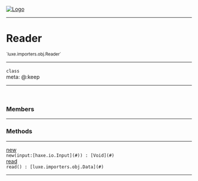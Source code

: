 
[![Logo](../../../../images/logo.png)](../../../../api/index.html)

---



<h1>Reader</h1>
<small>`luxe.importers.obj.Reader`</small>



---

`class`
<span class="meta">
<br/>meta: @:keep
</span>


---


&nbsp;
&nbsp;






<h3>Members</h3> <hr/>





<h3>Methods</h3> <hr/><span class="method apipage">
            <a name="new"><a class="lift" href="#new">new</a></a><div class="clear"></div>
            <code class="signature apipage">new(input:[haxe.io.Input](#)<span></span>) : [Void](#)</code><br/><span class="small_desc_flat"></span>
        </span>
    <span class="method apipage">
            <a name="read"><a class="lift" href="#read">read</a></a><div class="clear"></div>
            <code class="signature apipage">read() : [luxe.importers.obj.Data](#)</code><br/><span class="small_desc_flat"></span>
        </span>
    






---

&nbsp;
&nbsp;
&nbsp;
&nbsp;